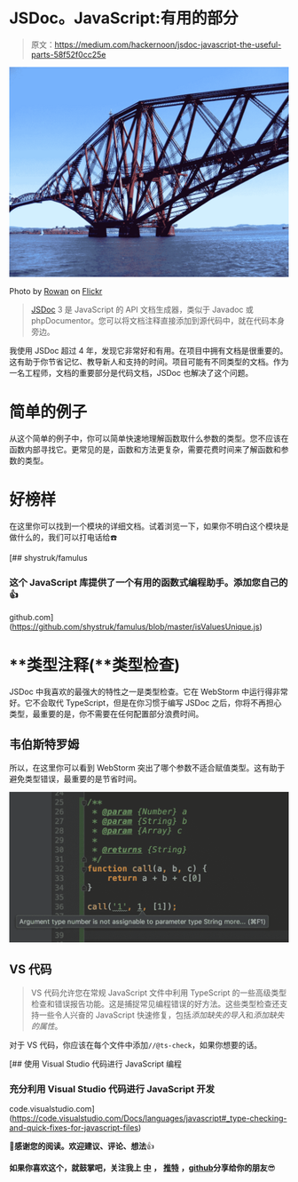 # JSDoc。JavaScript:有用的部分

> 原文：<https://medium.com/hackernoon/jsdoc-javascript-the-useful-parts-58f52f0cc25e>

![](img/c452b5172e813658f4462d5b390b0537.png)

Photo by [Rowan](https://www.flickr.com/photos/purplerabbits/) on [Flickr](https://www.flickr.com/)

> [JSDoc](http://usejsdoc.org/about-getting-started.html) 3 是 JavaScript 的 API 文档生成器，类似于 Javadoc 或 phpDocumentor。您可以将文档注释直接添加到源代码中，就在代码本身旁边。

我使用 JSDoc 超过 4 年，发现它非常好和有用。在项目中拥有文档是很重要的。这有助于你节省记忆、教导新人和支持的时间。项目可能有不同类型的文档。作为一名工程师，文档的重要部分是代码文档，JSDoc 也解决了这个问题。

# 简单的例子

从这个简单的例子中，你可以简单快速地理解函数取什么参数的类型。您不应该在函数内部寻找它。更常见的是，函数和方法更复杂，需要花费时间来了解函数和参数的类型。

# 好榜样

在这里你可以找到一个模块的详细文档。试着浏览一下，如果你不明白这个模块是做什么的，我们可以打电话给☎️

[](https://github.com/shystruk/famulus/blob/master/isValuesUnique.js) [## shystruk/famulus

### 这个 JavaScript 库提供了一个有用的函数式编程助手。添加您自己的👍

github.com](https://github.com/shystruk/famulus/blob/master/isValuesUnique.js) 

# **类型注释(**类型检查)

JSDoc 中我喜欢的最强大的特性之一是类型检查。它在 WebStorm 中运行得非常好。它不会取代 TypeScript，但是在你习惯于编写 JSDoc 之后，你将不再担心类型，最重要的是，你不需要在任何配置部分浪费时间。

## 韦伯斯特罗姆

所以，在这里你可以看到 WebStorm 突出了哪个参数不适合赋值类型。这有助于避免类型错误，最重要的是节省时间。

![](img/6148ee4b96d05423947d7bc610879cc6.png)

## VS 代码

> VS 代码允许您在常规 JavaScript 文件中利用 TypeScript 的一些高级类型检查和错误报告功能。这是捕捉常见编程错误的好方法。这些类型检查还支持一些令人兴奋的 JavaScript 快速修复，包括*添加缺失的导入*和*添加缺失的属性*。

对于 VS 代码，你应该在每个文件中添加`//@ts-check`，如果你想要的话。

[](https://code.visualstudio.com/Docs/languages/javascript#_type-checking-and-quick-fixes-for-javascript-files) [## 使用 Visual Studio 代码进行 JavaScript 编程

### 充分利用 Visual Studio 代码进行 JavaScript 开发

code.visualstudio.com](https://code.visualstudio.com/Docs/languages/javascript#_type-checking-and-quick-fixes-for-javascript-files) 

👏**感谢您的阅读。欢迎建议、评论、想法**👍

**如果你喜欢这个，就鼓掌吧，关注我上** [**中**](/@shystruk) **，** [**推特**](https://twitter.com/shystrukk) **，**[**github**](https://github.com/shystruk)**分享给你的朋友**😎